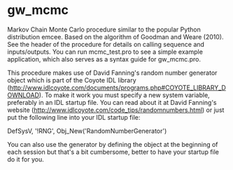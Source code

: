 # gw_mcmc
Markov Chain Monte Carlo procedure similar to the popular Python distribution emcee. Based on the algorithm of Goodman and Weare (2010).
See the header of the procedure for details on calling sequence and inputs/outputs. You can run mcmc_test.pro to see a simple example 
application, which also serves as a syntax guide for gw_mcmc.pro.

This procedure makes use of David Fanning's random number generator object which is part of the Coyote IDL library 
(http://www.idlcoyote.com/documents/programs.php#COYOTE_LIBRARY_DOWNLOAD). To make it work you must specify a new system variable, 
preferably in an IDL startup file. You can read about it at David Fanning's website (http://www.idlcoyote.com/code_tips/randomnumbers.html) 
or just put the following line into your IDL startup file:

DefSysV, '!RNG', Obj_New('RandomNumberGenerator')

You can also use the generator by defining the object at the beginning of each session but that's a bit cumbersome, better to have your
startup file do it for you.
